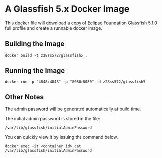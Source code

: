 # A Glassfish 5.x Docker Image

This docker file will download a copy of Eclipse Foundation Glassfish 5.1.0 full profile and create a runnable docker image.

## Building the Image

`docker build -t z28ss572/glassfish5 .`

## Running the Image

`docker run -p "4848:4848" -p "8080:8080" -d z28ss572/glassfish5`

## Other Notes

The admin password will be generated automatically at build time.

The initial admin password is stored in the file:

`/var/lib/glassfish/initialAdminPassword`

You can quickly view it by issuing the command below.

`docker exec -it <container id> cat /var/lib/glassfish/initialAdminPassword`

